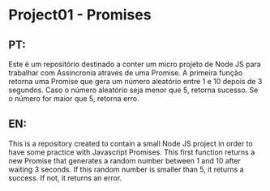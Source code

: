 # Project01 - Promises



## PT:

Este é um repositório destinado a conter um micro projeto de Node JS para trabalhar com Assincronia através de uma Promise. A primeira função retorna uma Promise que gera um número aleatório entre 1 e 10 depois de 3 segundos. Caso o número aleatório seja menor que 5, retorna sucesso. Se o número for maior que 5, retorna erro.

## EN:

This is a repository created to contain a small Node JS project in order to have some practice with Javascript Promises. This first function returns a new Promise that generates a random number between 1 and 10 after waiting 3 seconds. If this random number is smaller than 5, it returns a success. If not, it returns an error.


